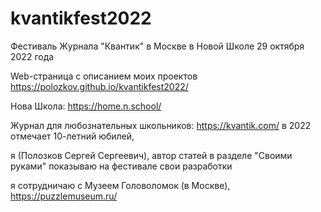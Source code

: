 # kvantikfest2022
Фестиваль Журнала "Квантик" в Москве в Новой Школе 29 октября 2022 года

Web-страница с описанием моих проектов
https://polozkov.github.io/kvantikfest2022/

Нова Школа:
https://home.n.school/

Журнал для любознательных школьников: 
https://kvantik.com/
в 2022 отмечает 10-летний юбилей,

я (Полозков Сергей Сергеевич), автор статей в разделе "Своими руками"
показываю на фестивале свои разработки

я сотрудничаю с Музеем Головоломок (в Москве),
https://puzzlemuseum.ru/
